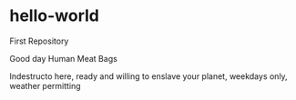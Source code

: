 # hello-world
First Repository

Good day Human Meat Bags

Indestructo here, ready and willing to enslave your planet, weekdays only, weather permitting
